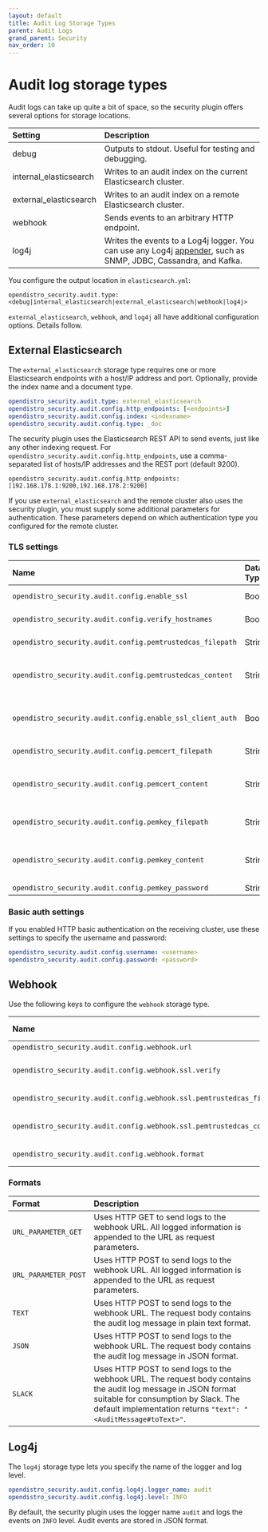 ```yaml
---
layout: default
title: Audit Log Storage Types
parent: Audit Logs
grand_parent: Security
nav_order: 10
---
```


# Audit log storage types

Audit logs can take up quite a bit of space, so the security plugin offers several options for storage locations.

Setting | Description
:--- | :---
debug | Outputs to stdout. Useful for testing and debugging.
internal_elasticsearch | Writes to an audit index on the current Elasticsearch cluster.
external_elasticsearch | Writes to an audit index on a remote Elasticsearch cluster.
webhook | Sends events to an arbitrary HTTP endpoint.
log4j | Writes the events to a Log4j logger. You can use any Log4j [appender](https://logging.apache.org/log4j/2.x/manual/appenders.html), such as SNMP, JDBC, Cassandra, and Kafka.

You configure the output location in `elasticsearch.yml`:

```
opendistro_security.audit.type: <debug|internal_elasticsearch|external_elasticsearch|webhook|log4j>
```

`external_elasticsearch`, `webhook`, and `log4j` all have additional configuration options. Details follow.


## External Elasticsearch

The `external_elasticsearch` storage type requires one or more Elasticsearch endpoints with a host/IP address and port. Optionally, provide the index name and a document type.

```yml
opendistro_security.audit.type: external_elasticsearch
opendistro_security.audit.config.http_endpoints: [<endpoints>]
opendistro_security.audit.config.index: <indexname>
opendistro_security.audit.config.type: _doc
```

The security plugin uses the Elasticsearch REST API to send events, just like any other indexing request. For `opendistro_security.audit.config.http_endpoints`, use a comma-separated list of hosts/IP addresses and the REST port (default 9200).

```
opendistro_security.audit.config.http_endpoints: [192.168.178.1:9200,192.168.178.2:9200]
```

If you use `external_elasticsearch` and the remote cluster also uses the security plugin, you must supply some additional parameters for authentication. These parameters depend on which authentication type you configured for the remote cluster.


### TLS settings

Name | Data Type | Description
:--- | :--- | :---
`opendistro_security.audit.config.enable_ssl` | Boolean | If you enabled SSL/TLS on the receiving cluster, set to true. The default is false.
`opendistro_security.audit.config.verify_hostnames` |  Boolean | Whether to verify the hostname of the SSL/TLS certificate of the receiving cluster. Default is true.
`opendistro_security.audit.config.pemtrustedcas_filepath` | String | The trusted root certificate of the external Elasticsearch cluster, relative to the `config` directory.
`opendistro_security.audit.config.pemtrustedcas_content` | String | Instead of specifying the path (`opendistro_security.audit.config.pemtrustedcas_filepath`), you can configure the Base64-encoded certificate content directly.
`opendistro_security.audit.config.enable_ssl_client_auth` | Boolean | Whether to enable SSL/TLS client authentication. If you set this to true, the audit log module sends the node's certificate along with the request. The receiving cluster can use this certificate to verify the identity of the caller.
`opendistro_security.audit.config.pemcert_filepath` | String | The path to the TLS certificate to send to the external Elasticsearch cluster, relative to the `config` directory.
`opendistro_security.audit.config.pemcert_content` | String | Instead of specifying the path (`opendistro_security.audit.config.pemcert_filepath`), you can configure the Base64-encoded certificate content directly.
`opendistro_security.audit.config.pemkey_filepath` | String | The path to the private key of the TLS certificate to send to the external Elasticsearch cluster, relative to the `config` directory.
`opendistro_security.audit.config.pemkey_content` | String | Instead of specifying the path (`opendistro_security.audit.config.pemkey_filepath`), you can configure the Base64-encoded certificate content directly.
`opendistro_security.audit.config.pemkey_password` | String | The password of the private key.


### Basic auth settings

If you enabled HTTP basic authentication on the receiving cluster, use these settings to specify the username and password:

```yml
opendistro_security.audit.config.username: <username>
opendistro_security.audit.config.password: <password>
```


## Webhook

Use the following keys to configure the `webhook` storage type.

Name | Data Type | Description
:--- | :--- | :---
`opendistro_security.audit.config.webhook.url` | String | The HTTP or HTTPS URL to send the logs to.
`opendistro_security.audit.config.webhook.ssl.verify` | Boolean | If true, the TLS certificate provided by the endpoint (if any) will be verified. If set to false, no verification is performed. You can disable this check if you use self-signed certificates.
`opendistro_security.audit.config.webhook.ssl.pemtrustedcas_filepath` | String | The path to the trusted certificate against which the webhook's TLS certificate is validated.
`opendistro_security.audit.config.webhook.ssl.pemtrustedcas_content` | String | Same as `opendistro_security.audit.config.webhook.ssl.pemtrustedcas_content`, but you can configure the base 64 encoded certificate content directly.
`opendistro_security.audit.config.webhook.format` | String | The format in which the audit log message is logged, can be one of `URL_PARAMETER_GET`, `URL_PARAMETER_POST`, `TEXT`, `JSON`, `SLACK`. See [Formats](#formats).


### Formats

Format | Description
:--- | :---
`URL_PARAMETER_GET` | Uses HTTP GET to send logs to the webhook URL. All logged information is appended to the URL as request parameters.
`URL_PARAMETER_POST` | Uses HTTP POST to send logs to the webhook URL. All logged information is appended to the URL as request parameters.
`TEXT` | Uses HTTP POST to send logs to the webhook URL. The request body contains the audit log message in plain text format.
`JSON` | Uses HTTP POST to send logs to the webhook URL. The request body contains the audit log message in JSON format.
`SLACK` | Uses HTTP POST to send logs to the webhook URL. The request body contains the audit log message in JSON format suitable for consumption by Slack. The default implementation returns `"text": "<AuditMessage#toText>"`.


## Log4j

The `log4j` storage type lets you specify the name of the logger and log level.

```yml
opendistro_security.audit.config.log4j.logger_name: audit
opendistro_security.audit.config.log4j.level: INFO
```

By default, the security plugin uses the logger name `audit` and logs the events on `INFO` level. Audit events are stored in JSON format.
